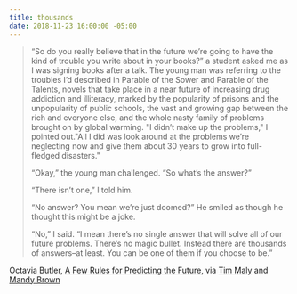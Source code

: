 ```yaml
---
title: thousands
date: 2018-11-23 16:00:00 -05:00
---
```


>“So do you really believe that in the future we’re going to have the kind of trouble you write about in your books?” a student asked me as I was signing books after a talk. The young man was referring to the troubles I’d described in Parable of the Sower and Parable of the Talents, novels that take place in a near future of increasing drug addiction and illiteracy, marked by the popularity of prisons and the unpopularity of public schools, the vast and growing gap between the rich and everyone else, and the whole nasty family of problems brought on by global warming. "I didn’t make up the problems," I pointed out."All I did was look around at the problems we’re neglecting now and give them about 30 years to grow into full-fledged disasters."
>
>“Okay,” the young man challenged. “So what’s the answer?”
>
>“There isn’t one,” I told him.
>
>“No answer? You mean we’re just doomed?” He smiled as though he thought this might be a joke.
>
>“No,” I said. “I mean there’s no single answer that will solve all of our future problems. There’s no magic bullet. Instead there are thousands of answers–at least. You can be one of them if you choose to be.”

Octavia Butler, [A Few Rules for Predicting the Future](http://kalamu.com/neogriot/2013/07/09/history-octavia-butler-gave-us-a-few-rules-for-predicting-the-future/), via [Tim Maly](http://quietbabylon.com/) and [Mandy Brown](http://aworkinglibrary.com/)